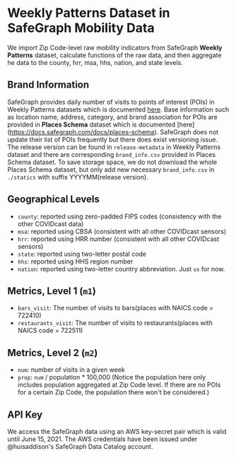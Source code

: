 # Weekly Patterns Dataset in SafeGraph Mobility Data

We import Zip Code-level raw mobility indicators from SafeGraph **Weekly 
Patterns** dataset, calculate functions of the raw data, and then aggregate 
he data to the county, hrr, msa, hhs, nation, and state levels.

## Brand Information
SafeGraph provides daily number of visits to points of interest (POIs) in Weekly
Patterns datasets which is documented [here](https://docs.safegraph.com/docs/weekly-patterns).
Base information such as location name, address, category, and brand association 
for POIs are provided in **Places Schema** dataset which is documented [here]
(https://docs.safegraph.com/docs/places-schema). SafeGraph does not update their
list of POIs frequently but there does exist versioning issue. The release 
version can be found in `release-metadata` in Weekly Patterns dataset and there
are corresponding `brand_info.csv` provided in Places Schema dataset. To save 
storage space, we do not download the whole Places Schema dataset, but only add 
new necessary `brand_info.csv` in `./statics` with suffix YYYYMM(release version).

## Geographical Levels
* `county`: reported using zero-padded FIPS codes (consistency with the 
            other COVIDcast data)
* `msa`: reported using CBSA (consistent with all other COVIDcast sensors)
* `hrr`: reported using HRR number (consistent with all other COVIDcast sensors)
* `state`: reported using two-letter postal code
* `hhs`: reported using HHS region number
* `nation`: reported using two-letter country abbreviation. Just `us` for now.

## Metrics,  Level 1 (`m1`)
* `bars_visit`: The number of visits to bars(places with NAICS code = 722410)
* `restaurants_visit`: The number of visits to restaurants(places with NAICS 
                            code = 722511)

## Metrics, Level 2 (`m2`)
* `num`: number of visits in a given week
* `prop`: `num` / population * 100,000 (Notice the population here only includes 
population aggregated at Zip Code level. If there are no POIs for a certain 
Zip Code, the population there won't be considered.)


## API Key

We access the SafeGraph data using an AWS key-secret pair which is valid
until June 15, 2021.  The AWS credentials have been issued under
@huisaddison's SafeGraph Data Catalog account.
